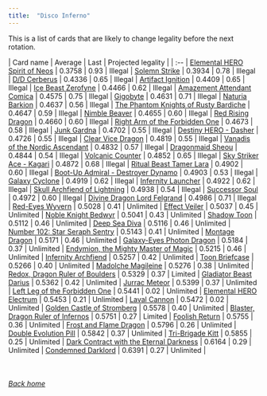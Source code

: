 ```yaml
---
title:  "Disco Inferno"
---
```


This is a list of cards that are likely to change legality before the next rotation.

| Card name | Average | Last | Projected legality |
| :-- |
[Elemental HERO Spirit of Neos](https://db.ygoprodeck.com/card/?search=Elemental%20HERO%20Spirit%20of%20Neos) | 0.3758 | 0.93 | Illegal |
[Solemn Strike](https://db.ygoprodeck.com/card/?search=Solemn%20Strike) | 0.3934 | 0.78 | Illegal |
[D/D Cerberus](https://db.ygoprodeck.com/card/?search=D/D%20Cerberus) | 0.4336 | 0.65 | Illegal |
[Artifact Ignition](https://db.ygoprodeck.com/card/?search=Artifact%20Ignition) | 0.4409 | 0.65 | Illegal |
[Ice Beast Zerofyne](https://db.ygoprodeck.com/card/?search=Ice%20Beast%20Zerofyne) | 0.4466 | 0.62 | Illegal |
[Amazement Attendant Comica](https://db.ygoprodeck.com/card/?search=Amazement%20Attendant%20Comica) | 0.4575 | 0.75 | Illegal |
[Gigobyte](https://db.ygoprodeck.com/card/?search=Gigobyte) | 0.4631 | 0.71 | Illegal |
[Naturia Barkion](https://db.ygoprodeck.com/card/?search=Naturia%20Barkion) | 0.4637 | 0.56 | Illegal |
[The Phantom Knights of Rusty Bardiche](https://db.ygoprodeck.com/card/?search=The%20Phantom%20Knights%20of%20Rusty%20Bardiche) | 0.4647 | 0.59 | Illegal |
[Nimble Beaver](https://db.ygoprodeck.com/card/?search=Nimble%20Beaver) | 0.4655 | 0.60 | Illegal |
[Red Rising Dragon](https://db.ygoprodeck.com/card/?search=Red%20Rising%20Dragon) | 0.4660 | 0.60 | Illegal |
[Right Arm of the Forbidden One](https://db.ygoprodeck.com/card/?search=Right%20Arm%20of%20the%20Forbidden%20One) | 0.4673 | 0.58 | Illegal |
[Junk Gardna](https://db.ygoprodeck.com/card/?search=Junk%20Gardna) | 0.4702 | 0.55 | Illegal |
[Destiny HERO - Dasher](https://db.ygoprodeck.com/card/?search=Destiny%20HERO%20-%20Dasher) | 0.4726 | 0.55 | Illegal |
[Clear Vice Dragon](https://db.ygoprodeck.com/card/?search=Clear%20Vice%20Dragon) | 0.4819 | 0.55 | Illegal |
[Vanadis of the Nordic Ascendant](https://db.ygoprodeck.com/card/?search=Vanadis%20of%20the%20Nordic%20Ascendant) | 0.4832 | 0.57 | Illegal |
[Dragonmaid Sheou](https://db.ygoprodeck.com/card/?search=Dragonmaid%20Sheou) | 0.4844 | 0.54 | Illegal |
[Volcanic Counter](https://db.ygoprodeck.com/card/?search=Volcanic%20Counter) | 0.4852 | 0.65 | Illegal |
[Sky Striker Ace - Kagari](https://db.ygoprodeck.com/card/?search=Sky%20Striker%20Ace%20-%20Kagari) | 0.4872 | 0.68 | Illegal |
[Ritual Beast Tamer Lara](https://db.ygoprodeck.com/card/?search=Ritual%20Beast%20Tamer%20Lara) | 0.4902 | 0.60 | Illegal |
[Boot-Up Admiral - Destroyer Dynamo](https://db.ygoprodeck.com/card/?search=Boot-Up%20Admiral%20-%20Destroyer%20Dynamo) | 0.4903 | 0.53 | Illegal |
[Galaxy Cyclone](https://db.ygoprodeck.com/card/?search=Galaxy%20Cyclone) | 0.4919 | 0.62 | Illegal |
[Infernity Launcher](https://db.ygoprodeck.com/card/?search=Infernity%20Launcher) | 0.4922 | 0.62 | Illegal |
[Skull Archfiend of Lightning](https://db.ygoprodeck.com/card/?search=Skull%20Archfiend%20of%20Lightning) | 0.4938 | 0.54 | Illegal |
[Successor Soul](https://db.ygoprodeck.com/card/?search=Successor%20Soul) | 0.4972 | 0.60 | Illegal |
[Divine Dragon Lord Felgrand](https://db.ygoprodeck.com/card/?search=Divine%20Dragon%20Lord%20Felgrand) | 0.4986 | 0.71 | Illegal |
[Red-Eyes Wyvern](https://db.ygoprodeck.com/card/?search=Red-Eyes%20Wyvern) | 0.5028 | 0.41 | Unlimited |
[Effect Veiler](https://db.ygoprodeck.com/card/?search=Effect%20Veiler) | 0.5037 | 0.45 | Unlimited |
[Noble Knight Bedwyr](https://db.ygoprodeck.com/card/?search=Noble%20Knight%20Bedwyr) | 0.5041 | 0.43 | Unlimited |
[Shadow Toon](https://db.ygoprodeck.com/card/?search=Shadow%20Toon) | 0.5112 | 0.46 | Unlimited |
[Deep Sea Diva](https://db.ygoprodeck.com/card/?search=Deep%20Sea%20Diva) | 0.5116 | 0.46 | Unlimited |
[Number 102: Star Seraph Sentry](https://db.ygoprodeck.com/card/?search=Number%20102:%20Star%20Seraph%20Sentry) | 0.5143 | 0.41 | Unlimited |
[Montage Dragon](https://db.ygoprodeck.com/card/?search=Montage%20Dragon) | 0.5171 | 0.46 | Unlimited |
[Galaxy-Eyes Photon Dragon](https://db.ygoprodeck.com/card/?search=Galaxy-Eyes%20Photon%20Dragon) | 0.5184 | 0.37 | Unlimited |
[Endymion, the Mighty Master of Magic](https://db.ygoprodeck.com/card/?search=Endymion,%20the%20Mighty%20Master%20of%20Magic) | 0.5215 | 0.46 | Unlimited |
[Infernity Archfiend](https://db.ygoprodeck.com/card/?search=Infernity%20Archfiend) | 0.5257 | 0.42 | Unlimited |
[Toon Briefcase](https://db.ygoprodeck.com/card/?search=Toon%20Briefcase) | 0.5266 | 0.40 | Unlimited |
[Madolche Magileine](https://db.ygoprodeck.com/card/?search=Madolche%20Magileine) | 0.5276 | 0.38 | Unlimited |
[Redox, Dragon Ruler of Boulders](https://db.ygoprodeck.com/card/?search=Redox,%20Dragon%20Ruler%20of%20Boulders) | 0.5329 | 0.37 | Limited |
[Gladiator Beast Darius](https://db.ygoprodeck.com/card/?search=Gladiator%20Beast%20Darius) | 0.5362 | 0.42 | Unlimited |
[Jurrac Meteor](https://db.ygoprodeck.com/card/?search=Jurrac%20Meteor) | 0.5399 | 0.37 | Unlimited |
[Left Leg of the Forbidden One](https://db.ygoprodeck.com/card/?search=Left%20Leg%20of%20the%20Forbidden%20One) | 0.5441 | 0.02 | Unlimited |
[Elemental HERO Electrum](https://db.ygoprodeck.com/card/?search=Elemental%20HERO%20Electrum) | 0.5453 | 0.21 | Unlimited |
[Laval Cannon](https://db.ygoprodeck.com/card/?search=Laval%20Cannon) | 0.5472 | 0.02 | Unlimited |
[Golden Castle of Stromberg](https://db.ygoprodeck.com/card/?search=Golden%20Castle%20of%20Stromberg) | 0.5578 | 0.40 | Unlimited |
[Blaster, Dragon Ruler of Infernos](https://db.ygoprodeck.com/card/?search=Blaster,%20Dragon%20Ruler%20of%20Infernos) | 0.5751 | 0.27 | Limited |
[Foolish Return](https://db.ygoprodeck.com/card/?search=Foolish%20Return) | 0.5755 | 0.36 | Unlimited |
[Frost and Flame Dragon](https://db.ygoprodeck.com/card/?search=Frost%20and%20Flame%20Dragon) | 0.5796 | 0.26 | Unlimited |
[Double Evolution Pill](https://db.ygoprodeck.com/card/?search=Double%20Evolution%20Pill) | 0.5842 | 0.37 | Unlimited |
[Tri-Brigade Kitt](https://db.ygoprodeck.com/card/?search=Tri-Brigade%20Kitt) | 0.5855 | 0.25 | Unlimited |
[Dark Contract with the Eternal Darkness](https://db.ygoprodeck.com/card/?search=Dark%20Contract%20with%20the%20Eternal%20Darkness) | 0.6164 | 0.29 | Unlimited |
[Condemned Darklord](https://db.ygoprodeck.com/card/?search=Condemned%20Darklord) | 0.6391 | 0.27 | Unlimited |

<br>

###### [Back home](index)